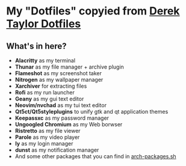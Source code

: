 # My "Dotfiles" copyied from <a href="https://gitlab.com/dwt1/dotfiles" target="_blank">Derek Taylor Dotfiles</a>
## What's in here?
- **Alacritty** as my terminal
- **Thunar** as my file manager + archive plugin
- **Flameshot** as my screenshot taker
- **Nitrogen** as my wallpaper manager
- **Xarchiver** for extracting files
- **Rofi** as my run launcher
- **Geany** as my gui text editor
- **Neovim/nvchad** as my tui text editor
- **Qt5ct/Qt5styleplugins** to unify gtk and qt application themes
- **Keepassxc** as my password manager
- **Ungoogled Chromium** as my Web borwser
- **Ristretto** as my file viewer
- **Parole** as my video player
- **ly** as my login manager
- **dunst** as my notification manager
- And some other packages that you can find in [arch-packages.sh](https://github.com/yashXkhatri/Dotfiles/blob/main/arch-packages.sh)